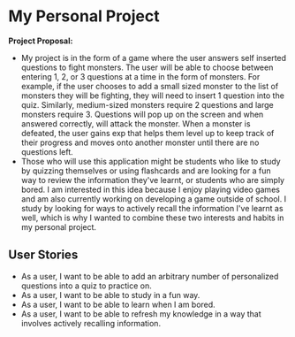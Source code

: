 # My Personal Project

**Project Proposal:**

- My project is in the form of a game where the user answers self inserted questions to fight monsters. The user will 
be able to choose between entering 1, 2, or 3 questions at a time in the form of monsters. For example, if the user 
chooses to add a small sized monster to the list of monsters they will be fighting, they will need to insert 1 question
into the quiz. Similarly, medium-sized monsters require 2 questions and large monsters require 3. Questions will pop up 
on the screen and when answered correctly, will attack the monster. When a monster is defeated, the user gains exp that 
helps them level up to keep track of their progress and moves onto another monster until there are no questions left. 
- Those who will use this application might be students who like to study by quizzing themselves or using flashcards 
and are looking for a fun way to review the information they've learnt, or students who are simply bored. I am 
interested in this idea because I enjoy playing video games and am also currently working on developing a game outside 
of school. I study by looking for ways to actively recall the information I've learnt as well, which is why I wanted to 
combine these two interests and habits in my personal project. 

## User Stories
- As a user, I want to be able to add an arbitrary number of personalized questions into a quiz to 
practice on.
- As a user, I want to be able to study in a fun way. 
- As a user, I want to be able to learn when I am bored. 
- As a user, I want to be able to refresh my knowledge in a way that involves actively recalling information.